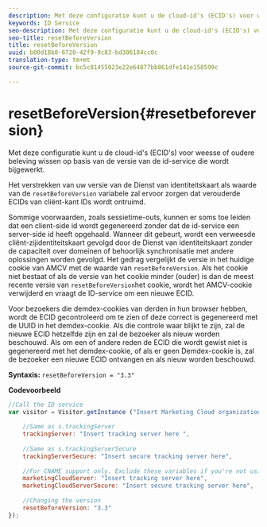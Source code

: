 ```yaml
---
description: Met deze configuratie kunt u de cloud-id's (ECID's) voor weesse of oudere beleving wissen op basis van de versie van de id-service die wordt bijgewerkt.
keywords: ID Service
seo-description: Met deze configuratie kunt u de cloud-id's (ECID's) voor weesse of oudere beleving wissen op basis van de versie van de id-service die wordt bijgewerkt.
seo-title: resetBeforeVersion
title: resetBeforeVersion
uuid: b00d18b8-6720-42f9-9c83-bd306184cc0c
translation-type: tm+mt
source-git-commit: bc5c81455023e22e64877bb861dfe141e158599c

---
```



# resetBeforeVersion{#resetbeforeversion}

Met deze configuratie kunt u de cloud-id&#39;s (ECID&#39;s) voor weesse of oudere beleving wissen op basis van de versie van de id-service die wordt bijgewerkt.

Het verstrekken van uw versie van de Dienst van identiteitskaart als waarde van de `resetBeforeVersion` variabele zal ervoor zorgen dat verouderde ECIDs van cliënt-kant IDs wordt ontruimd.

Sommige voorwaarden, zoals sessietime-outs, kunnen er soms toe leiden dat een client-side id wordt gegenereerd zonder dat de id-service een server-side id heeft opgehaald. Wanneer dit gebeurt, wordt een verweesde cliënt-zijidentiteitskaart gevolgd door de Dienst van identiteitskaart zonder de capaciteit over domeinen of behoorlijk synchronisatie met andere oplossingen worden gevolgd. Het gedrag vergelijkt de versie in het huidige cookie van AMCV met de waarde van `resetBeforeVersion`. Als het cookie niet bestaat of als de versie van het cookie minder (ouder) is dan de meest recente versie van `resetBeforeVersion`het cookie, wordt het AMCV-cookie verwijderd en vraagt de ID-service om een nieuwe ECID.

Voor bezoekers die demdex-cookies van derden in hun browser hebben, wordt de ECID gecontroleerd om te zien of deze correct is gegenereerd met de UUID in het demdex-cookie. Als die controle waar blijkt te zijn, zal de nieuwe ECID hetzelfde zijn en zal de bezoeker als nieuw worden beschouwd. Als om een of andere reden de ECID die wordt gewist niet is gegenereerd met het demdex-cookie, of als er geen Demdex-cookie is, zal de bezoeker een nieuwe ECID ontvangen en als nieuw worden beschouwd.

**Syntaxis:** `resetBeforeVersion = "3.3"`

**Codevoorbeeld**

```js
//Call the ID service 
var visitor = Visitor.getInstance ("Insert Marketing Cloud organization ID here", { 
  
    //Same as s.trackingServer 
    trackingServer: "Insert tracking server here ", 
  
    //Same as s.trackingServerSecure 
    trackingServerSecure: "Insert secure tracking server here", 
  
    //For CNAME support only. Exclude these variables if you're not using CNAME 
    marketingCloudServer: "Insert tracking server here", 
    marketingCloudServerSecure: "Insert secure tracking server here", 
  
    //Changing the version 
    resetBeforeVersion: "3.3" 
});
```

